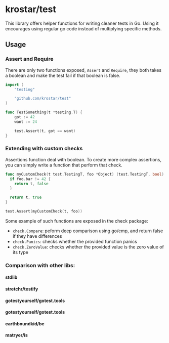 # krostar/test

This library offers helper functions for writing cleaner tests in Go.
Using it encourages using regular go code instead of multiplying specific methods.

## Usage

### Assert and Require

There are only two functions exposed, `Assert` and `Require`, they both takes a boolean and make the test fail if that boolean is false.

```go
import (
    "testing"

    "github.com/krostar/test"
)

func TestSomething(t *testing.T) {
    got := 42
    want := 24

    test.Assert(t, got == want)
}
```

### Extending with custom checks

Assertions function deal with boolean. To create more complex assertions, you can simply write a function that perform that check.

```go
func myCustomCheck(t test.TestingT, foo *Object) (test.TestingT, bool) {
  if foo.bar != 42 {
    return t, false
  }

  return t, true
}

test.Assert(myCustomCheck(t, foo))
```

Some example of such functions are exposed in the check package:

- `check.Compare`: peform deep comparison using go/cmp, and return false if they have differences
- `check.Panics`: checks whether the provided function panics
- `check.ZeroValue`: checks whether the provided value is the zero value of its type

### Comparison with other libs:

#### stdlib

#### stretchr/testify

#### gotestyourself/gotest.tools

#### gotestyourself/gotest.tools

#### earthboundkid/be

#### matryer/is
